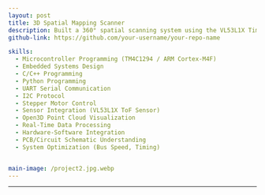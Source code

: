 ```yaml
---
layout: post
title: 3D Spatial Mapping Scanner 
description: Built a 360° spatial scanning system using the VL53L1X Time-of-Flight sensor mounted on a stepper motor, integrated with a TM4C1294 microcontroller. The system collects distance data at 11.25° intervals via I2C, then transmits angle-distance pairs over UART to a Python application for real-time 2D and 3D point cloud rendering using Open3D. Designed custom firmware in C to coordinate motor control, sensor resets, and LED indicators, while the PC-side Python script handles serial parsing, coordinate transformation, and visualization. This low-cost, portable scanner enables accurate indoor environment mapping and accessibility analysis.
github-link: https://github.com/your-username/your-repo-name

skills: 
  - Microcontroller Programming (TM4C1294 / ARM Cortex-M4F)
  - Embedded Systems Design
  - C/C++ Programming
  - Python Programming
  - UART Serial Communication
  - I2C Protocol
  - Stepper Motor Control
  - Sensor Integration (VL53L1X ToF Sensor)
  - Open3D Point Cloud Visualization
  - Real-Time Data Processing
  - Hardware-Software Integration
  - PCB/Circuit Schematic Understanding
  - System Optimization (Bus Speed, Timing)


main-image: /project2.jpg.webp
---
```


---




